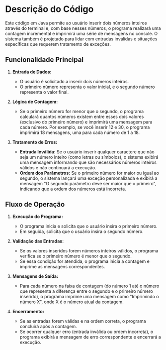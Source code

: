 # Descrição do Código

Este código em Java permite ao usuário inserir dois números inteiros através do terminal e, com base nesses números, o programa realizará uma contagem incremental e imprimirá uma série de mensagens no console. 
O sistema também é projetado para lidar com entradas inválidas e situações específicas que requerem tratamento de exceções.

## Funcionalidade Principal

1. **Entrada de Dados:**
   - O usuário é solicitado a inserir dois números inteiros.
   - O primeiro número representa o valor inicial, e o segundo número representa o valor final.

2. **Lógica de Contagem:**
   - Se o primeiro número for menor que o segundo, o programa calculará quantos números existem entre esses dois valores (exclusivo do primeiro número) e imprimirá uma mensagem para cada número. Por exemplo, se você inserir 12 e 30, o programa imprimirá 18 mensagens, uma para cada número de 1 a 18.

3. **Tratamento de Erros:**
   - **Entrada Inválida:** Se o usuário inserir qualquer caractere que não seja um número inteiro (como letras ou símbolos), o sistema exibirá uma mensagem informando que são necessários números inteiros válidos e não continuará a execução.
   - **Ordem dos Parâmetros:** Se o primeiro número for maior ou igual ao segundo, o sistema lançará uma exceção personalizada e exibirá a mensagem "O segundo parâmetro deve ser maior que o primeiro", indicando que a ordem dos números está incorreta.

## Fluxo de Operação

1. **Execução do Programa:**
   - O programa inicia e solicita que o usuário insira o primeiro número.
   - Em seguida, solicita que o usuário insira o segundo número.

2. **Validação das Entradas:**
   - Se os valores inseridos forem números inteiros válidos, o programa verifica se o primeiro número é menor que o segundo.
   - Se essa condição for atendida, o programa inicia a contagem e imprime as mensagens correspondentes.

3. **Mensagens de Saída:**
   - Para cada número na faixa de contagem (do número 1 até o número que representa a diferença entre o segundo e o primeiro número inserido), o programa imprime uma mensagem como "Imprimindo o número X", onde X é o número atual da contagem.

4. **Encerramento:**
   - Se as entradas forem válidas e na ordem correta, o programa concluirá após a contagem.
   - Se ocorrer qualquer erro (entrada inválida ou ordem incorreta), o programa exibirá a mensagem de erro correspondente e encerrará a execução.

